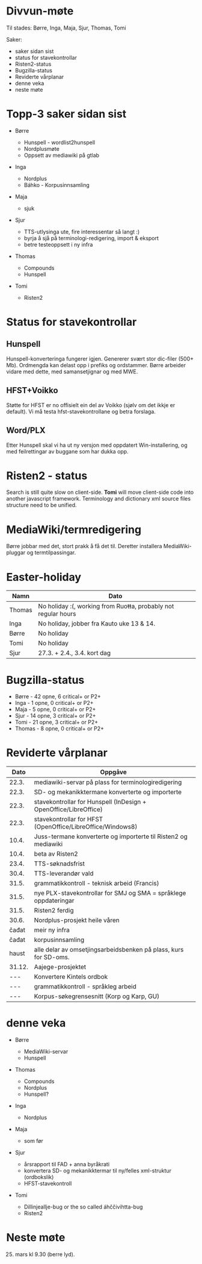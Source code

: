 # Divvun-møte

Til stades: Børre, Inga, Maja, Sjur, Thomas, Tomi

Saker:
* saker sidan sist
* status for stavekontrollar
* Risten2-status
* Bugzilla-status
* Reviderte vårplanar
* denne veka
* neste møte

# Topp-3 saker sidan sist

* Børre
    - Hunspell - wordlist2hunspell
    - Nordplusmøte
    - Oppsett av mediawiki på gtlab

* Inga
    - Nordplus
    - Báhko - Korpusinnsamling

* Maja
    - sjuk

* Sjur
    - TTS-utlysinga ute, fire interessentar så langt :)
    - byrja å sjå på terminologi-redigering, import & eksport
    - betre testeoppsett i ny infra

* Thomas
    - Compounds
    - Hunspell

* Tomi
    - Risten2

# Status for stavekontrollar

## Hunspell

Hunspell-konverteringa fungerer igjen. Genererer svært stor dic-filer (500+ Mb).
Ordmengda kan delast opp i prefiks og ordstammer. Børre arbeider vidare med dette, med samansetjignar og med MWE.

## HFST+Voikko

Støtte for HFST er no offisielt ein del av Voikko (sjølv om det ikkje er default). Vi må testa hfst-stavekontrollane og betra forslaga.

## Word/PLX

Etter Hunspell skal vi ha ut ny versjon med oppdatert Win-installering, og med feilrettingar av buggane som har dukka opp.

# Risten2 - status

Search is still quite slow on client-side. **Tomi** will move client-side code into another javascript framework. Terminology and dictionary xml source files structure need to be unified.

# MediaWiki/termredigering

Børre jobbar med det, stort prakk å få det til. Deretter installera MediaWiki-pluggar og termtilpassingar.

# Easter-holiday

|   Namn | Dato
| --- | ---
|  Thomas | No holiday :(, working from Ruoŧŧa, probably not regular hours
|  Inga   | No holiday, jobber fra Kauto uke 13 & 14.
|  Børre  | No holiday
|  Tomi   | No holiday
|  Sjur   | 27.3. + 2.4., 3.4. kort dag

# Bugzilla-status

* Børre  - 42 opne,  6 critical+ or P2+
* Inga   -  1 opne,  0 critical+ or P2+
* Maja   -  5 opne,  0 critical+ or P2+
* Sjur   - 14 opne,  3 critical+ or P2+
* Tomi   - 21 opne,  3 critical+ or P2+
* Thomas -  8 opne,  0 critical+ or P2+

# Reviderte vårplanar

|   Dato | Oppgåve
| --- | ---
|  22.3.  | mediawiki-servar på plass for terminologiredigering
|  22.3.  | SD- og mekanikktermane konverterte og importerte
|  22.3.  | stavekontrollar for Hunspell (InDesign + OpenOffice/LibreOffice)
|  22.3.  | stavekontrollar for HFST (OpenOffice/LibreOffice/Windows8)
|  10.4.  | Juss-termane konverterte og importerte til Risten2 og mediawiki
|  10.4.  | beta av Risten2
|  23.4.  | TTS-søknadsfrist
|  30.4.  | TTS-leverandør vald
|  31.5.  | grammatikkontroll - teknisk arbeid (Francis)
|  31.5.  | nye PLX-stavekontrollar for SMJ og SMA = språklege oppdateringar
|  31.5.  | Risten2 ferdig
|  30.6.  | Nordplus-prosjekt heile våren
|  čađat  | meir ny infra
|  čađat  | korpusinnsamling
|  haust  | alle delar av omsetjingsarbeidsbenken på plass, kurs for SD-oms.
|  31.12. | Aajege-prosjektet
|   ---   | Konvertere Kintels ordbok
|   ---   | grammatikkontroll - språkleg arbeid
|   ---   | Korpus-søkegrensesnitt (Korp og Karp, GU)

# denne veka

* Børre
    - MediaWiki-servar
    - Hunspell

* Thomas
    - Compounds
    - Nordplus
    - Hunspell?

* Inga
    - Nordplus

* Maja
    - som før

* Sjur
    - årsrapport til FAD + anna byråkrati
    - konvertera SD- og mekanikktermar til ny/felles xml-struktur (ordbokslik)
    - HFST-stavekontroll

* Tomi
    - Dillinjeallje-bug or the so called áhččivihtta-bug
    - Risten2

# Neste møte

25. mars kl 9.30 (berre lyd).
